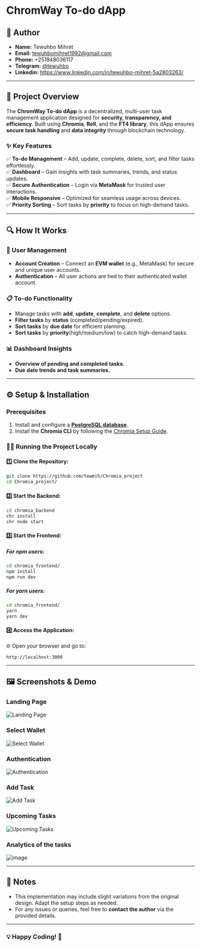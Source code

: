 # ChromWay To-do dApp

## 🚀 Author
- **Name:** Tewuhbo Mihret
- **Email:** tewuhbomihret1992@gmail.com  
- **Phone:** +251948036117  
- **Telegram:** [@tewuhbo](https://t.me/tewuhbo)
- **Linkedin:** https://www.linkedin.com/in/tewuhbo-mihret-5a2803263/

---

## 📌 Project Overview

The **ChromWay To-do dApp** is a decentralized, multi-user task management application designed for **security, transparency, and efficiency**. Built using **Chromia**, **Rell**, and the **FT4 library**, this dApp ensures **secure task handling** and **data integrity** through blockchain technology.

### ✨ Key Features

✅ **To-do Management** – Add, update, complete, delete, sort, and filter tasks effortlessly.  
✅ **Dashboard** – Gain insights with task summaries, trends, and status updates.  
✅ **Secure Authentication** – Login via **MetaMask** for trusted user interactions.  
✅ **Mobile Responsive** – Optimized for seamless usage across devices.  
✅ **Priority Sorting** – Sort tasks by **priority** to focus on high-demand tasks.  

---

## 🔍 How It Works

### 👤 User Management
- **Account Creation** – Connect an **EVM wallet** (e.g., MetaMask) for secure and unique user accounts.  
- **Authentication** – All user actions are tied to their authenticated wallet account.  

### 📋 To-do Functionality
- Manage tasks with **add**, **update**, **complete**, and **delete** options.  
- **Filter tasks** by **status** (completed/pending/expired).  
- **Sort tasks** by **due date** for efficient planning.  
- **Sort tasks** by **priority**(high/medium/low) to catch high-demand tasks.  

### 📊 Dashboard Insights
- **Overview of pending and completed tasks.**  
- **Due date trends and task summaries.**  

---

## ⚙️ Setup & Installation

### **Prerequisites**
1. Install and configure a **[PostgreSQL database](https://www.postgresql.org/download/)**.  
2. Install the **Chromia CLI** by following the [Chromia Setup Guide](https://docs.chromia.com/intro/installation/cli-installation).  

### 🏃‍♂️ Running the Project Locally

#### 1️⃣ Clone the Repository:
```bash
git clone https://github.com/tewmih/Chromia_project
cd Chromia_project/
```

#### 2️⃣ Start the Backend:
```bash
cd chromia_backend
chr install
chr node start
```

#### 3️⃣ Start the Frontend:
##### For npm users:
```bash
cd chromia_frontend/
npm install 
npm run dev
```
##### For yarn users:
```bash
cd chromia_frontend/
yarn
yarn dev
```

#### 4️⃣ Access the Application:
🌐 Open your browser and go to:  
```
http://localhost:3000
```

---

## 🖼️ Screenshots & Demo

### **Landing Page**
![Landing Page](https://github.com/user-attachments/assets/33cd9246-8723-470d-80df-3b25bd2cffa0)

### **Select Wallet**
![Select Wallet](https://github.com/user-attachments/assets/27b24da3-a715-4a92-b200-802d2e0db8a6)

### **Authentication**
![Authentication](https://github.com/user-attachments/assets/c6ec4a3f-71d8-467e-a19c-d7d15dbb6c63)

### **Add Task**
![Add Task](https://github.com/user-attachments/assets/531ebe71-c2d1-4fef-86b6-00e0dc743ea3)

### **Upcoming Tasks**
![Upcoming Tasks](https://github.com/user-attachments/assets/8a07c2d9-1896-4323-8d89-e521281df783)

### **Analytics of the tasks**
![image](https://github.com/user-attachments/assets/04dc3d48-35b1-4f4b-bb18-aae29a0acc96)

---

## 🔹 Notes
- This implementation may include slight variations from the original design. Adapt the setup steps as needed.  
- For any issues or queries, feel free to **contact the author** via the provided details.  

---

### 💡 Happy Coding! 🚀

